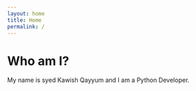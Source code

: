 ```yaml
---
layout: home
title: Home
permalink: /
---
```


# Who am I?

My name is syed Kawish Qayyum and I am a Python Developer.
